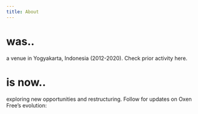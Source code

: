 ```yaml
---
title: About
---
```


# was..
a venue in Yogyakarta, Indonesia (2012-2020). Check prior activity here.
# is now..
exploring new opportunities and restructuring. Follow for updates on Oxen Free’s evolution:
